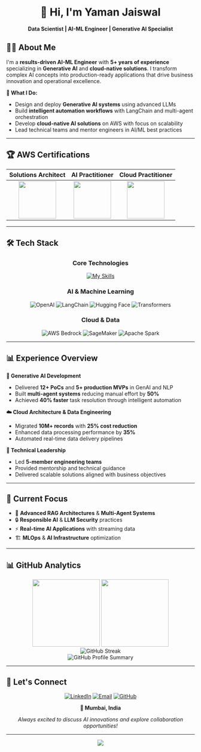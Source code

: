 <div align="center">

# 👋 Hi, I'm **Yaman Jaiswal**

**Data Scientist | AI-ML Engineer | Generative AI Specialist**

</div>

## 🧑‍💻 About Me

I'm a **results-driven AI-ML Engineer** with **5+ years of experience** specializing in **Generative AI** and **cloud-native solutions**. I transform complex AI concepts into production-ready applications that drive business innovation and operational excellence.

**🎯 What I Do:**
- Design and deploy **Generative AI systems** using advanced LLMs
- Build **intelligent automation workflows** with LangChain and multi-agent orchestration
- Develop **cloud-native AI solutions** on AWS with focus on scalability
- Lead technical teams and mentor engineers in AI/ML best practices

---
## 🏆 AWS Certifications

<div align="center">

| Solutions Architect | AI Practitioner | Cloud Practitioner |
|:---:|:---:|:---:|
| <img src="https://images.credly.com/size/110x110/images/0e284c3f-5164-4b21-8660-0d84737941bc/image.png" width="100"> | <img src="https://images.credly.com/size/340x340/images/4d4693bb-530e-4bca-9327-de07f3aa2348/image.png" width="100"> | <img src="https://images.credly.com/size/110x110/images/00634f82-b07f-4bbd-a6bb-53de397fc3a6/image.png" width="100"> |
</div>

---

## 🛠️ Tech Stack

<div align="center">

### Core Technologies
[![My Skills](https://skillicons.dev/icons?i=python,tensorflow,pytorch,aws,docker,kubernetes,git&theme=light)](https://skillicons.dev)

### AI & Machine Learning
![OpenAI](https://img.shields.io/badge/OpenAI-412991?style=for-the-badge&logo=openai&logoColor=white)
![LangChain](https://img.shields.io/badge/🦜_LangChain-2D3748?style=for-the-badge)
![Hugging Face](https://img.shields.io/badge/🤗_Hugging_Face-FFD21E?style=for-the-badge&logoColor=black)
![Transformers](https://img.shields.io/badge/🤖_Transformers-FF6F00?style=for-the-badge)

### Cloud & Data
![AWS Bedrock](https://img.shields.io/badge/AWS_Bedrock-FF9900?style=for-the-badge&logo=amazon-aws&logoColor=white)
![SageMaker](https://img.shields.io/badge/SageMaker-FF9900?style=for-the-badge&logo=amazon-aws&logoColor=white)
![Apache Spark](https://img.shields.io/badge/Apache_Spark-E25A1C?style=for-the-badge&logo=apache-spark&logoColor=white)

</div>

---

## 📊 Experience Overview

**🤖 Generative AI Development**
- Delivered **12+ PoCs** and **5+ production MVPs** in GenAI and NLP
- Built **multi-agent systems** reducing manual effort by **50%**
- Achieved **40% faster** task resolution through intelligent automation

**☁️ Cloud Architecture & Data Engineering**
- Migrated **10M+ records** with **25% cost reduction**
- Enhanced data processing performance by **35%**
- Automated real-time data delivery pipelines

**👥 Technical Leadership**
- Led **5-member engineering teams**
- Provided mentorship and technical guidance
- Delivered scalable solutions aligned with business objectives

---

## 🎯 Current Focus

- 🧠 **Advanced RAG Architectures** & **Multi-Agent Systems**
- 🔒 **Responsible AI** & **LLM Security** practices
- ⚡ **Real-time AI Applications** with streaming data
- 🏗️ **MLOps** & **AI Infrastructure** optimization

---

## 📊 GitHub Analytics

<div align="center">
<img height="180em" src="https://github-readme-stats.vercel.app/api?username=yaman-GenAI&show_icons=true&theme=vue&include_all_commits=true&count_private=true&bg_color=ffffff&title_color=00d9ff&text_color=333333&icon_color=00d9ff"/>
<img height="180em" src="https://github-readme-stats.vercel.app/api/top-langs/?username=yaman-GenAI&layout=compact&langs_count=8&theme=vue&bg_color=ffffff&title_color=00d9ff&text_color=333333"/>
</div>

<div align="center">
<img src="https://github-readme-streak-stats.herokuapp.com/?user=yaman-GenAI&theme=vue&background=ffffff&border=00d9ff&stroke=333333&ring=00d9ff&fire=ff6b35&currStreakNum=333333&sideNums=333333&currStreakLabel=333333&sideLabels=333333&dates=666666" alt="GitHub Streak" />
</div>

<div align="center">
<img src="https://github-profile-summary-cards.vercel.app/api/cards/profile-details?username=yaman-GenAI&theme=vue" alt="GitHub Profile Summary" />
</div>

---

## 🤝 Let's Connect

<div align="center">

[![LinkedIn](https://img.shields.io/badge/LinkedIn-0077B5?style=for-the-badge&logo=linkedin&logoColor=white)](https://www.linkedin.com/in/yaman-jaiswal/)
[![Email](https://img.shields.io/badge/Email-D14836?style=for-the-badge&logo=gmail&logoColor=white)](mailto:yaman.9yj@gmail.com)
[![GitHub](https://img.shields.io/badge/GitHub-100000?style=for-the-badge&logo=github&logoColor=white)](https://github.com/yaman-GenAI)

**📍 Mumbai, India**

*Always excited to discuss AI innovations and explore collaboration opportunities!*

</div>

---

<div align="center">
<img src="https://capsule-render.vercel.app/api?type=waving&color=gradient&height=60&section=footer"/>
</div>
